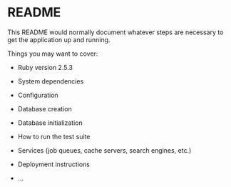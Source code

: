 # README

This README would normally document whatever steps are necessary to get the
application up and running.

Things you may want to cover:

* Ruby version 2.5.3

* System dependencies
  

* Configuration

* Database creation

* Database initialization

* How to run the test suite

* Services (job queues, cache servers, search engines, etc.)

* Deployment instructions

* ...
